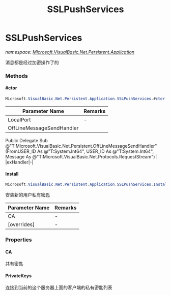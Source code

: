 ﻿---
title: SSLPushServices
---

# SSLPushServices
_namespace: [Microsoft.VisualBasic.Net.Persistent.Application](N-Microsoft.VisualBasic.Net.Persistent.Application.html)_

消息都是经过加密操作了的



### Methods

#### #ctor
```csharp
Microsoft.VisualBasic.Net.Persistent.Application.SSLPushServices.#ctor(System.Int32,System.Object,Microsoft.VisualBasic.Net.Persistent.OffLineMessageSendHandler,Microsoft.VisualBasic.Net.Abstract.ExceptionHandler)
```


|Parameter Name|Remarks|
|--------------|-------|
|LocalPort|-|
|OffLineMessageSendHandler|
 Public Delegate Sub @"T:Microsoft.VisualBasic.Net.Persistent.OffLineMessageSendHandler"(FromUSER_ID As @"T:System.Int64", USER_ID As @"T:System.Int64", Message As @"T:Microsoft.VisualBasic.Net.Protocols.RequestStream")
 |
|exHandler|-|


#### Install
```csharp
Microsoft.VisualBasic.Net.Persistent.Application.SSLPushServices.Install(Microsoft.VisualBasic.Net.SSL.Certificate,System.Boolean,System.String)
```
安装新的用户私有密匙

|Parameter Name|Remarks|
|--------------|-------|
|CA|-|
|[overrides]|-|



### Properties

#### CA
共有密匙
#### PrivateKeys
连接到当前的这个服务器上面的客户端的私有密匙列表
